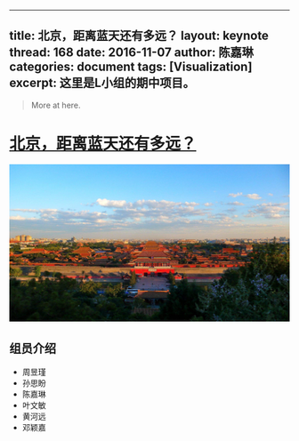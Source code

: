 ----
title: 北京，距离蓝天还有多远？
layout: keynote
thread: 168
date: 2016-11-07
author: 陈嘉琳
categories: document
tags: [Visualization]
excerpt: 这里是L小组的期中项目。
----

> More at here.

# [北京，距离蓝天还有多远？](https://chen-jia-lin.github.io/portfolio/midterm%20project/)
![](/assets/in-post/2016-11-07-DAVA16-Screenshot.jpg)

## 组员介绍
- 周昱瑾
- 孙思盼
- 陈嘉琳
- 叶文敏
- 黄河远
- 邓颖嘉


